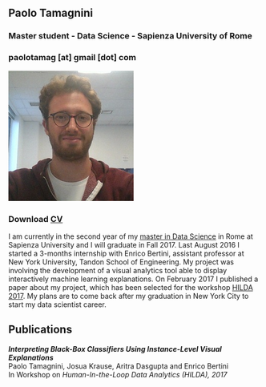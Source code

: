 ## Paolo Tamagnini
### Master student - Data Science - Sapienza University of Rome
### paolotamag [at] gmail [dot] com
![Image](me_small.jpg)
### Download [CV](paolotamag_cv.pdf)
I am currently in the second year of my [master in Data Science](http://datascience.i3s.uniroma1.it/it) in Rome at Sapienza University and I will graduate in Fall 2017.
Last August 2016 I started a 3-months internship with Enrico Bertini, assistant professor at New York University, Tandon School of Engineering. 
My project was involving the development of a visual analytics tool able to display interactively machine
learning explanations. 
On February 2017 I published a paper about my project, which has been selected for the workshop [HILDA 2017](http://hilda.io/2017/).
My plans are to come back after my graduation in New York City to start my data scientist career.

## Publications
_**Interpreting Black-Box Classifiers Using Instance-Level Visual Explanations**_<br>
Paolo Tamagnini, Josua Krause, Aritra Dasgupta and Enrico Bertini<br>
In Workshop on _Human-In-the-Loop Data Analytics (HILDA), 2017_<br>
